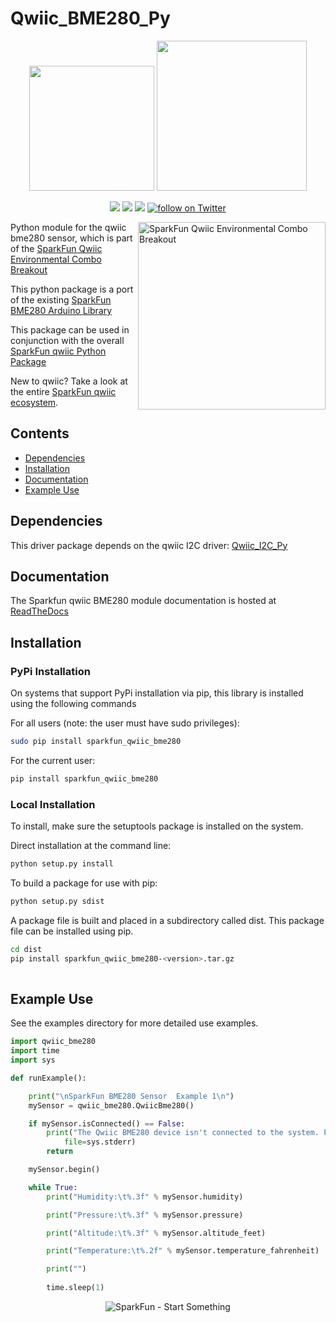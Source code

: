 Qwiic_BME280_Py
==============

<p align="center">
   <img src="https://cdn.sparkfun.com/assets/custom_pages/2/7/2/qwiic-logo-registered.jpg"  width=200>  
   <img src="https://www.python.org/static/community_logos/python-logo-master-v3-TM.png"  width=240>   
</p>
<p align="center">
	<a href="https://test.pypi.org/project/sparkfun_qwiic_bme280/" alt="Package">
		<img src="https://img.shields.io/pypi/pyversions/sparkfun_qwiic_bme280.svg" /></a>
	<a href="https://github.com/sparkfun/Qwiic_BME280_Py/issues" alt="Issues">
		<img src="https://img.shields.io/github/issues/sparkfun/Qwiic_BME280_Py.svg" /></a>
	<a href="https://github.com/sparkfun/Qwiic_BME280_Py/blob/master/LICENSE" alt="License">
		<img src="https://img.shields.io/badge/license-MIT-blue.svg" /></a>
	<a href="https://twitter.com/intent/follow?screen_name=sparkfun">
        	<img src="https://img.shields.io/twitter/follow/sparkfun.svg?style=social&logo=twitter"
           	 alt="follow on Twitter"></a>
	
</p>

<img src="https://cdn.sparkfun.com//assets/parts/1/2/3/2/9/14348-01.jpg"  align="right" width=300 alt="SparkFun Qwiic Environmental Combo Breakout">

Python module for the qwiic bme280 sensor, which is part of the [SparkFun Qwiic Environmental Combo Breakout](https://www.sparkfun.com/products/14348)

This python package is a port of the existing [SparkFun BME280 Arduino Library](https://github.com/sparkfun/SparkFun_BME280_Arduino_Library)

This package can be used in conjunction with the overall [SparkFun qwiic Python Package](https://github.com/sparkfun/Qwiic_Py)

New to qwiic? Take a look at the entire [SparkFun qwiic ecosystem](https://www.sparkfun.com/qwiic).

## Contents

* [Dependencies](#dependencies)
* [Installation](#installation)
* [Documentation](#documentation)
* [Example Use](#example-use)

Dependencies 
---------------
This driver package depends on the qwiic I2C driver: 
[Qwiic_I2C_Py](https://github.com/sparkfun/Qwiic_I2C_Py)

Documentation
-------------
The Sparkfun qwiic BME280 module documentation is hosted at [ReadTheDocs](https://qwiic-bme280-py.readthedocs.io/en/latest/?)

Installation
-------------

### PyPi Installation
On systems that support PyPi installation via pip, this library is installed using the following commands

For all users (note: the user must have sudo privileges):
```sh
sudo pip install sparkfun_qwiic_bme280
```
For the current user:

```sh
pip install sparkfun_qwiic_bme280
```

### Local Installation
To install, make sure the setuptools package is installed on the system.

Direct installation at the command line:
```sh
python setup.py install
```

To build a package for use with pip:
```sh
python setup.py sdist
 ```
A package file is built and placed in a subdirectory called dist. This package file can be installed using pip.
```sh
cd dist
pip install sparkfun_qwiic_bme280-<version>.tar.gz
  
```
Example Use
 ---------------
See the examples directory for more detailed use examples.

```python
import qwiic_bme280
import time
import sys

def runExample():

	print("\nSparkFun BME280 Sensor  Example 1\n")
	mySensor = qwiic_bme280.QwiicBme280()

	if mySensor.isConnected() == False:
		print("The Qwiic BME280 device isn't connected to the system. Please check your connection", \
			file=sys.stderr)
		return

	mySensor.begin()

	while True:
		print("Humidity:\t%.3f" % mySensor.humidity)

		print("Pressure:\t%.3f" % mySensor.pressure)	

		print("Altitude:\t%.3f" % mySensor.altitude_feet)

		print("Temperature:\t%.2f" % mySensor.temperature_fahrenheit)		

		print("")
		
		time.sleep(1)
```
<p align="center">
<img src="https://cdn.sparkfun.com/assets/custom_pages/3/3/4/dark-logo-red-flame.png" alt="SparkFun - Start Something">
</p>
